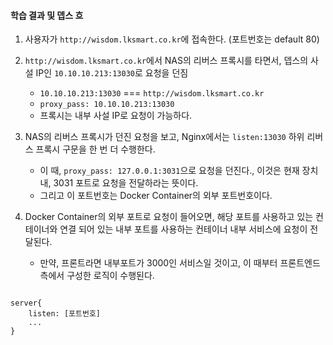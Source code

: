 
#### 학습 결과 및 뎁스 흐

1. 사용자가 `http://wisdom.lksmart.co.kr`에 접속한다. (포트번호는 default 80)

2. `http://wisdom.lksmart.co.kr`에서 NAS의 리버스 프록시를 타면서, 뎁스의 사설 IP인 `10.10.10.213:13030`로 요청을 던짐
	- `10.10.10.213:13030`  === `http://wisdom.lksmart.co.kr`
	- `proxy_pass: 10.10.10.213:13030`
	- 프록시는 내부 사설 IP로 요청이 가능하다.

3. NAS의 리버스 프록시가 던진 요청을 보고, Nginx에서는  `listen:13030` 하위 리버스 프록시 구문을 한 번 더 수행한다.
	- 이 때,  `proxy_pass: 127.0.0.1:3031`으로 요청을 던진다., 이것은 현재 장치 내, 3031 포트로 요청을 전달하라는 뜻이다.
	- 그리고 이 포트번호는 Docker Container의 외부 포트번호이다.

4. Docker Container의 외부 포트로 요청이 들어오면,  해당 포트를 사용하고 있는 컨테이너와 연결 되어 있는 내부 포트를 사용하는 컨테이너 내부 서비스에 요청이 전달된다.
	- 만약, 프론트라면 내부포트가 3000인 서비스일 것이고, 이 때부터 프론트엔드 측에서 구성한 로직이 수행된다. 

```null

server{
	listen: [포트번호]
	...
}
```